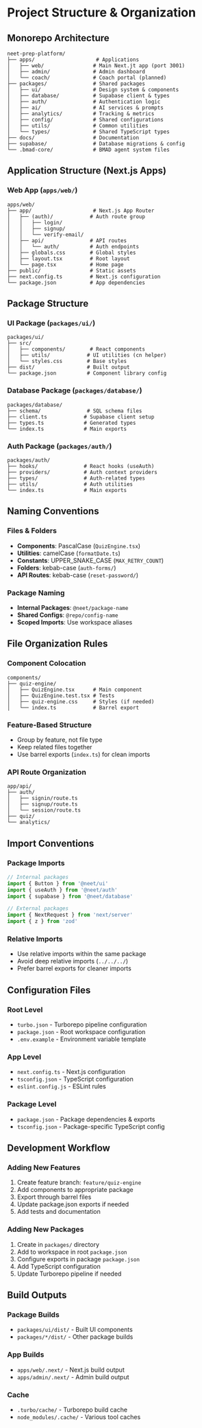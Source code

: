 # Project Structure & Organization

## Monorepo Architecture

```
neet-prep-platform/
├── apps/                    # Applications
│   ├── web/                # Main Next.jt app (port 3001)
│   ├── admin/              # Admin dashboard
│   └── coach/              # Coach portal (planned)
├── packages/               # Shared packages
│   ├── ui/                 # Design system & components
│   ├── database/           # Supabase client & types
│   ├── auth/               # Authentication logic
│   ├── ai/                 # AI services & prompts
│   ├── analytics/          # Tracking & metrics
│   ├── config/             # Shared configurations
│   ├── utils/              # Common utilities
│   └── types/              # Shared TypeScript types
├── docs/                   # Documentation
├── supabase/               # Database migrations & config
└── .bmad-core/             # BMAD agent system files
```

## Application Structure (Next.js Apps)

### Web App (`apps/web/`)
```
apps/web/
├── app/                    # Next.js App Router
│   ├── (auth)/            # Auth route group
│   │   ├── login/
│   │   ├── signup/
│   │   └── verify-email/
│   ├── api/               # API routes
│   │   └── auth/          # Auth endpoints
│   ├── globals.css        # Global styles
│   ├── layout.tsx         # Root layout
│   └── page.tsx           # Home page
├── public/                # Static assets
├── next.config.ts         # Next.js configuration
└── package.json           # App dependencies
```

## Package Structure

### UI Package (`packages/ui/`)
```
packages/ui/
├── src/
│   ├── components/        # React components
│   ├── utils/            # UI utilities (cn helper)
│   └── styles.css        # Base styles
├── dist/                 # Built output
└── package.json          # Component library config
```

### Database Package (`packages/database/`)
```
packages/database/
├── schema/               # SQL schema files
├── client.ts            # Supabase client setup
├── types.ts             # Generated types
└── index.ts             # Main exports
```

### Auth Package (`packages/auth/`)
```
packages/auth/
├── hooks/               # React hooks (useAuth)
├── providers/           # Auth context providers
├── types/               # Auth-related types
├── utils/               # Auth utilities
└── index.ts             # Main exports
```

## Naming Conventions

### Files & Folders
- **Components**: PascalCase (`QuizEngine.tsx`)
- **Utilities**: camelCase (`formatDate.ts`)
- **Constants**: UPPER_SNAKE_CASE (`MAX_RETRY_COUNT`)
- **Folders**: kebab-case (`auth-forms/`)
- **API Routes**: kebab-case (`reset-password/`)

### Package Naming
- **Internal Packages**: `@neet/package-name`
- **Shared Configs**: `@repo/config-name`
- **Scoped Imports**: Use workspace aliases

## File Organization Rules

### Component Colocation
```
components/
├── quiz-engine/
│   ├── QuizEngine.tsx      # Main component
│   ├── QuizEngine.test.tsx # Tests
│   ├── quiz-engine.css     # Styles (if needed)
│   └── index.ts            # Barrel export
```

### Feature-Based Structure
- Group by feature, not file type
- Keep related files together
- Use barrel exports (`index.ts`) for clean imports

### API Route Organization
```
app/api/
├── auth/
│   ├── signin/route.ts
│   ├── signup/route.ts
│   └── session/route.ts
├── quiz/
└── analytics/
```

## Import Conventions

### Package Imports
```typescript
// Internal packages
import { Button } from '@neet/ui'
import { useAuth } from '@neet/auth'
import { supabase } from '@neet/database'

// External packages
import { NextRequest } from 'next/server'
import { z } from 'zod'
```

### Relative Imports
- Use relative imports within the same package
- Avoid deep relative imports (`../../../`)
- Prefer barrel exports for cleaner imports

## Configuration Files

### Root Level
- `turbo.json` - Turborepo pipeline configuration
- `package.json` - Root workspace configuration
- `.env.example` - Environment variable template

### App Level
- `next.config.ts` - Next.js configuration
- `tsconfig.json` - TypeScript configuration
- `eslint.config.js` - ESLint rules

### Package Level
- `package.json` - Package dependencies & exports
- `tsconfig.json` - Package-specific TypeScript config

## Development Workflow

### Adding New Features
1. Create feature branch: `feature/quiz-engine`
2. Add components to appropriate package
3. Export through barrel files
4. Update package.json exports if needed
5. Add tests and documentation

### Adding New Packages
1. Create in `packages/` directory
2. Add to workspace in root `package.json`
3. Configure exports in package `package.json`
4. Add TypeScript configuration
5. Update Turborepo pipeline if needed

## Build Outputs

### Package Builds
- `packages/ui/dist/` - Built UI components
- `packages/*/dist/` - Other package builds

### App Builds
- `apps/web/.next/` - Next.js build output
- `apps/admin/.next/` - Admin build output

### Cache
- `.turbo/cache/` - Turborepo build cache
- `node_modules/.cache/` - Various tool caches
